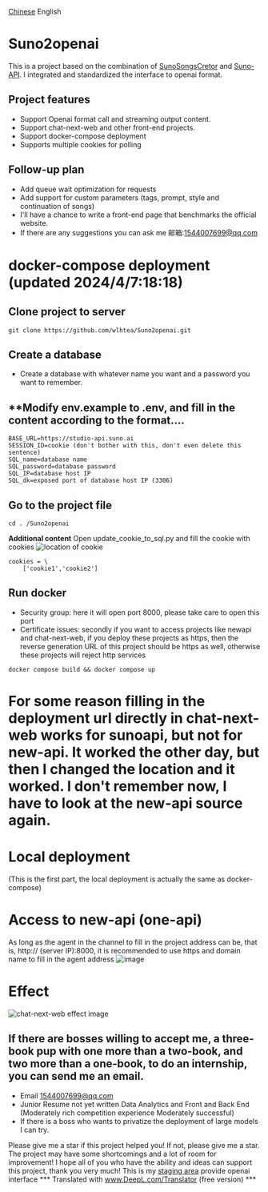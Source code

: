 [Chinese](https://github.com/wlhtea/Suno2openai/blob/main/README.md) English

# Suno2openai
This is a project based on the combination of [SunoSongsCretor](https://github.com/yihong0618/SunoSongsCreator) and [Suno-API](https://github.com/SunoAI-API/Suno-API). I integrated and standardized the interface to openai format.

## Project features
- Support Openai format call and streaming output content.
- Support chat-next-web and other front-end projects.
- Support docker-compose deployment
- Supports multiple cookies for polling

## Follow-up plan
- Add queue wait optimization for requests
- Add support for custom parameters (tags, prompt, style and continuation of songs)
- I'll have a chance to write a front-end page that benchmarks the official website.
- If there are any suggestions you can ask me 邮箱:1544007699@qq.com

# docker-compose deployment (updated 2024/4/7:18:18)

## Clone project to server
```
git clone https://github.com/wlhtea/Suno2openai.git
```

## Create a database
- Create a database with whatever name you want and a password you want to remember.

## **Modify env.example to .env, and fill in the content according to the format....
```
BASE_URL=https://studio-api.suno.ai
SESSION_ID=cookie (don't bother with this, don't even delete this sentence)
SQL_name=database name
SQL_password=database password
SQL_IP=database host IP
SQL_dk=exposed port of database host IP (3306)
```
## Go to the project file
```
cd . /Suno2openai
```
**Additional content**
Open update_cookie_to_sql.py and fill the cookie with cookies
![location of cookie](https://github.com/wlhtea/Suno2openai/assets/115779315/6edf9969-9eb6-420f-bfcd-dbf4b282ecbf)

```
cookies = \
    ['cookie1','cookie2']
```

## Run docker
- Security group: here it will open port 8000, please take care to open this port
- Certificate issues: secondly if you want to access projects like newapi and chat-next-web, if you deploy these projects as https, then the reverse generation URL of this project should be https as well, otherwise these projects will reject http services

```
docker compose build && docker compose up
```

# For some reason filling in the deployment url directly in chat-next-web works for sunoapi, but not for new-api. It worked the other day, but then I changed the location and it worked. I don't remember now, I have to look at the new-api source again.

# Local deployment
(This is the first part, the local deployment is actually the same as docker-compose)

# Access to new-api (one-api)
As long as the agent in the channel to fill in the project address can be, that is, http:// (server IP):8000, it is recommended to use https and domain name to fill in the agent address
![image](https://github.com/wlhtea/Suno2openai/assets/115779315/0b4d3741-b8d4-4aa8-9337-86d85868ed0b)

# Effect
![chat-next-web effect image](https://github.com/wlhtea/Suno2openai/assets/115779315/6495e840-b025-4667-82f6-19116ce71c8e)


## If there are bosses willing to accept me, a three-book pup with one more than a two-book, and two more than a one-book, to do an internship, you can send me an email.
- Email 1544007699@qq.com
- Junior Resume not yet written Data Analytics and Front and Back End (Moderately rich competition experience Moderately successful)
- If there is a boss who wants to privatize the deployment of large models I can try.

Please give me a star if this project helped you! If not, please give me a star.
The project may have some shortcomings and a lot of room for improvement! I hope all of you who have the ability and ideas can support this project, thank you very much!
This is my [staging area](https://token.w-l-h.xyz) provide openai interface
*** Translated with www.DeepL.com/Translator (free version) ***


